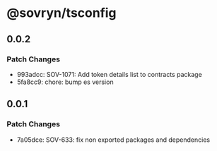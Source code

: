 # @sovryn/tsconfig

## 0.0.2

### Patch Changes

- 993adcc: SOV-1071: Add token details list to contracts package
- 5fa8cc9: chore: bump es version

## 0.0.1

### Patch Changes

- 7a05dce: SOV-633: fix non exported packages and dependencies
